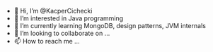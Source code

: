 - 👋 Hi, I’m @KacperCichecki
- 👀 I’m interested in Java programming
- 🌱 I’m currently learning MongoDB, design patterns, JVM internals
- 💞️ I’m looking to collaborate on ...
- 📫 How to reach me ...

